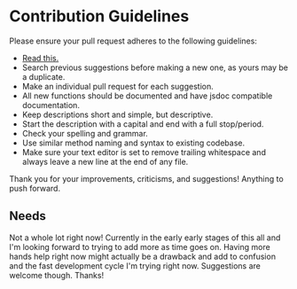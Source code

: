# Contribution Guidelines

Please ensure your pull request adheres to the following guidelines:

- [Read this.](https://github.com/blog/1943-how-to-write-the-perfect-pull-request)
- Search previous suggestions before making a new one, as yours may be a duplicate.
- Make an individual pull request for each suggestion.
- All new functions should be documented and have jsdoc compatible documentation.
- Keep descriptions short and simple, but descriptive.
- Start the description with a capital and end with a full stop/period.
- Check your spelling and grammar.
- Use similar method naming and syntax to existing codebase.
- Make sure your text editor is set to remove trailing whitespace and always leave a new line at the end of any file.

Thank you for your improvements, criticisms, and suggestions! Anything to push forward.

## Needs

Not a whole lot right now! Currently in the early early stages of this all and I\'m looking forward to trying to add more as time goes on. Having more hands help right now might actually be a drawback and add to confusion and the fast development cycle I\'m trying right now. Suggestions are welcome though. Thanks!
